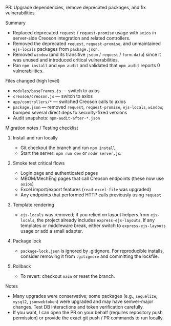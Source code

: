 PR: Upgrade dependencies, remove deprecated packages, and fix vulnerabilities

Summary

- Replaced deprecated `request` / `request-promise` usage with `axios` in server-side Creoson integration and related controllers.
- Removed the deprecated `request`, `request-promise`, and unmaintained `ejs-locals` packages from `package.json`.
- Removed `window` (and its transitive `jsdom` / `request` / `form-data`) since it was unused and introduced critical vulnerabilities.
- Ran `npm install` and `npm audit` and validated that `npm audit` reports 0 vulnerabilities.

Files changed (high level)
- `modules/baseFrames.js` — switch to axios
- `creoson/creoson.js` — switch to axios
- `app/controllers/*` — switched Creoson calls to axios
- `package.json` — removed `request`, `request-promise`, `ejs-locals`, `window`; bumped several direct deps to security-fixed versions
- Audit snapshots: `npm-audit-after-*.json`

Migration notes / Testing checklist

1) Install and run locally
   - Git checkout the branch and run `npm install`.
   - Start the server: `npm run dev` or `node server.js`.

2) Smoke test critical flows
   - Login page and authenticated pages
   - MBOM/MechEng pages that call Creoson endpoints (these now use `axios`)
   - Excel import/export features (`read-excel-file` was upgraded)
   - Any endpoints that performed HTTP calls previously using `request`

3) Template rendering
   - `ejs-locals` was removed; if you relied on layout helpers from `ejs-locals`, the project already includes `express-ejs-layouts`. If any templates or middleware break, either switch to `express-ejs-layouts` usage or add a small adapter.

4) Package lock
   - `package-lock.json` is ignored by .gitignore. For reproducible installs, consider removing it from `.gitignore` and committing the lockfile.

5) Rollback
   - To revert: checkout `main` or reset the branch.

Notes
- Many upgrades were conservative; some packages (e.g., `sequelize`, `mysql2`, `jsonwebtoken`) were upgraded and may have semver-major changes. Test DB interactions and token verification carefully.
- If you want, I can open the PR on your behalf (requires repository push permission) or provide the exact git push / PR commands to run locally.
